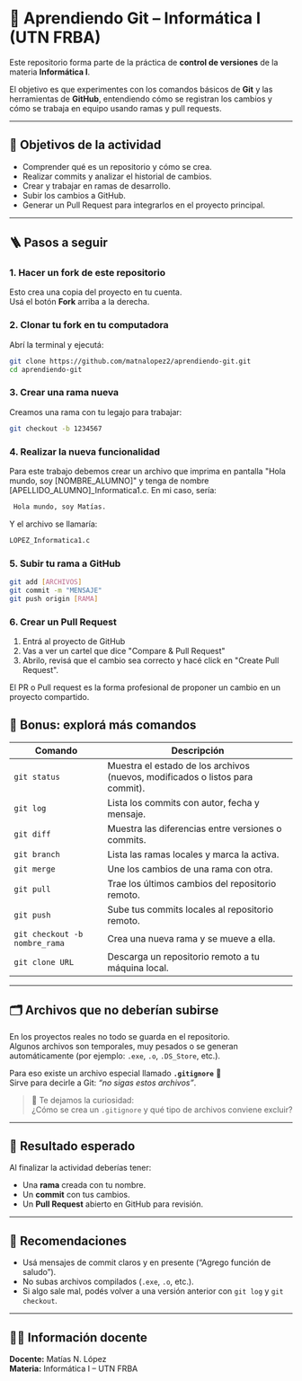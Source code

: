 # 🧠 Aprendiendo Git – Informática I (UTN FRBA)

Este repositorio forma parte de la práctica de **control de versiones** de la materia **Informática I**.

El objetivo es que experimentes con los comandos básicos de **Git** y las herramientas de **GitHub**, entendiendo cómo se registran los cambios y cómo se trabaja en equipo usando ramas y pull requests.

---

## 🧩 Objetivos de la actividad

- Comprender qué es un repositorio y cómo se crea.  
- Realizar commits y analizar el historial de cambios.  
- Crear y trabajar en ramas de desarrollo.  
- Subir los cambios a GitHub.  
- Generar un Pull Request para integrarlos en el proyecto principal.

---

## 🪜 Pasos a seguir

### 1. Hacer un **fork** de este repositorio

Esto crea una copia del proyecto en tu cuenta.  
Usá el botón **Fork** arriba a la derecha.

### 2. **Clonar** tu fork en tu computadora

Abrí la terminal y ejecutá:

```bash
git clone https://github.com/matnalopez2/aprendiendo-git.git
cd aprendiendo-git
```

### 3. Crear una rama nueva

Creamos una rama con tu legajo para trabajar:

```bash
git checkout -b 1234567
```

### 4. Realizar la nueva funcionalidad

Para este trabajo debemos crear un archivo que imprima en pantalla "Hola mundo, soy [NOMBRE_ALUMNO]" y tenga de nombre [APELLIDO_ALUMNO]_Informatica1.c. En mi caso, sería:


```bash
 Hola mundo, soy Matías.
```

Y el archivo se llamaría: 

```bash
LOPEZ_Informatica1.c
```

### 5. Subir tu rama a GitHub

```bash
git add [ARCHIVOS]
git commit -m "MENSAJE"
git push origin [RAMA]
```

### 6. Crear un Pull Request
1. Entrá al proyecto de GitHub
2. Vas a ver un cartel que dice "Compare & Pull Request"
3. Abrilo, revisá que el cambio sea correcto y hacé click en "Create Pull Request".

El PR o Pull request es la forma profesional de proponer un cambio en un proyecto compartido.



## 🧠 Bonus: explorá más comandos

| Comando | Descripción |
|----------|--------------|
| `git status` | Muestra el estado de los archivos (nuevos, modificados o listos para commit). |
| `git log` | Lista los commits con autor, fecha y mensaje. |
| `git diff` | Muestra las diferencias entre versiones o commits. |
| `git branch` | Lista las ramas locales y marca la activa. |
| `git merge` | Une los cambios de una rama con otra. |
| `git pull` | Trae los últimos cambios del repositorio remoto. |
| `git push` | Sube tus commits locales al repositorio remoto. |
| `git checkout -b nombre_rama` | Crea una nueva rama y se mueve a ella. |
| `git clone URL` | Descarga un repositorio remoto a tu máquina local. |

---


## 🗂️ Archivos que **no** deberían subirse

En los proyectos reales no todo se guarda en el repositorio.  
Algunos archivos son temporales, muy pesados o se generan automáticamente (por ejemplo: `.exe`, `.o`, `.DS_Store`, etc.).

Para eso existe un archivo especial llamado **`.gitignore`** 👀  
Sirve para decirle a Git: *“no sigas estos archivos”*.

> 💭 Te dejamos la curiosidad:  
> ¿Cómo se crea un `.gitignore` y qué tipo de archivos conviene excluir?

--- 

## 🎯 Resultado esperado

Al finalizar la actividad deberías tener:

- Una **rama** creada con tu nombre.  
- Un **commit** con tus cambios.  
- Un **Pull Request** abierto en GitHub para revisión.

---

## 💬 Recomendaciones

- Usá mensajes de commit claros y en presente (“Agrego función de saludo”).  
- No subas archivos compilados (`.exe`, `.o`, etc.).  
- Si algo sale mal, podés volver a una versión anterior con `git log` y `git checkout`.

---

## 👨‍🏫 Información docente

**Docente:** Matías N. López  
**Materia:** Informática I – UTN FRBA  

